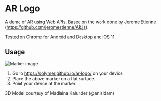 # AR Logo

A demo of AR using Web APIs. Based on the work done by Jerome Etienne (https://github.com/jeromeetienne/AR.js).

Tested on Chrome for Android and Desktop and iOS 11.

## Usage

![Marker image](marker/pattern-marker.png)

1. Go to https://polymer.github.io/ar-logo/ on your device.
2. Place the above marker on a flat surface.
3. Point your device at the marker.

3D Model courtesy of Madlaina Kalunder (@anialdam)
